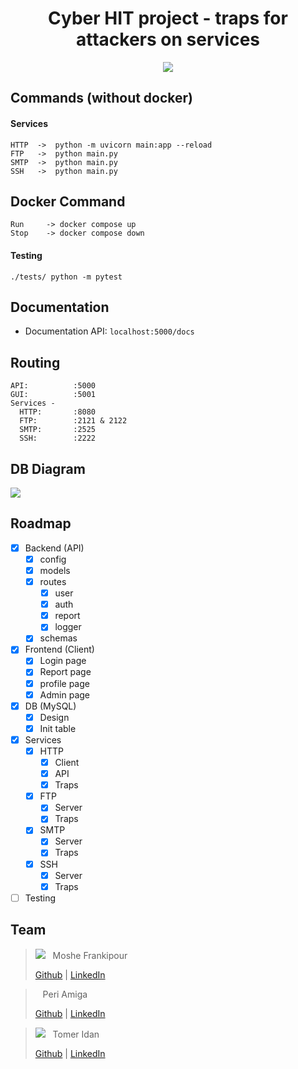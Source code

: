 <div align="center">
  <h1> Cyber HIT project - traps for attackers on services</h1>
  <img src="./assets/banner.png"/>
</div>


## Commands (without docker)
#### Services
```
HTTP  ->  python -m uvicorn main:app --reload 
FTP   ->  python main.py
SMTP  ->  python main.py
SSH   ->  python main.py
```

## Docker Command
```
Run     -> docker compose up
Stop    -> docker compose down
```

#### Testing
` ./tests/ python -m pytest `

## Documentation
- Documentation API: `localhost:5000/docs`

## Routing
```
API:          :5000
GUI:          :5001
Services -
  HTTP:       :8080
  FTP:        :2121 & 2122
  SMTP:       :2525
  SSH:        :2222
```

## DB Diagram
<img src="./assets/sqlmodel.png"/>

## Roadmap
- [x] Backend (API)
  - [x] config
  - [x] models
  - [x] routes
    - [x] user
    - [x] auth
    - [x] report
    - [x] logger
  - [x] schemas
- [x] Frontend (Client)
  - [x] Login page
  - [x] Report page
  - [x] profile page
  - [x] Admin page
- [x] DB (MySQL)
  - [x] Design
  - [x] Init table
- [x] Services
  - [x] HTTP
    - [x] Client
    - [x] API
    - [x] Traps
  - [x] FTP
    - [x] Server
    - [x] Traps
  - [x] SMTP
    - [x] Server
    - [x] Traps
  - [x] SSH
    - [x] Server
    - [x] Traps
- [ ] Testing

## Team
> <a href="https://github.com/mfrankii"><kbd><img src="https://avatars.githubusercontent.com/u/88384146?s=30"/></kbd></a> &nbsp; Moshe Frankipour
>
> [Github](https://github.com/mfrankii) | [LinkedIn](https://www.linkedin.com/in/moshe-frank/) 

> <a href="https://github.com/PeriAmiga"><kbd><img src=""/></kbd></a> &nbsp; Peri Amiga
>
> [Github](https://github.com/PeriAmiga) | [LinkedIn](https://www.linkedin.com/in/peri-amiga-294815246/) 

> <a href="https://github.com/tomerIdan"><kbd><img src="https://avatars.githubusercontent.com/u/105118970?s=30"/></kbd></a> &nbsp; Tomer Idan
>
> [Github](https://github.com/tomerIdan) | [LinkedIn](https://www.linkedin.com/in/tomer-idan-38015b22b/) 
